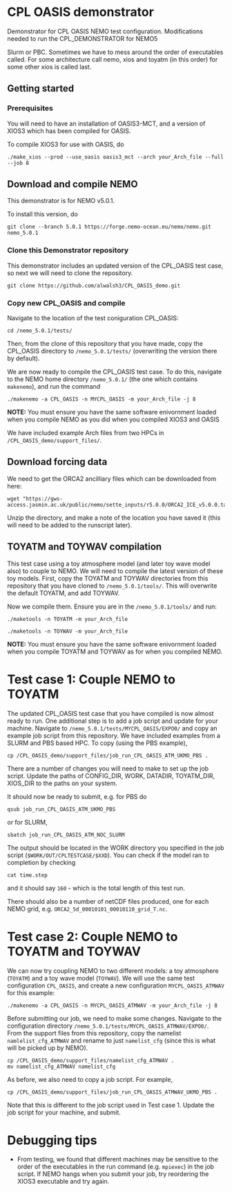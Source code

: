 # CPL OASIS demonstrator
Demonstrator for CPL OASIS NEMO test configuration.
Modifications needed to run the CPL_DEMONSTRATOR for NEMO5 

Slurm or PBC. Sometimes we have to mess around the order of executables called. For some architecture call nemo, xios and toyatm (in this order) for some other xios is called last. 


## Getting started
### Prerequisites

You will need to have an installation of OASIS3-MCT, and a version of XIOS3 which has been compiled for OASIS. 

To compile XIOS3 for use with OASIS, do 

```
./make_xios --prod --use_oasis oasis3_mct --arch your_Arch_file --full --job 8
```

## Download and compile NEMO

This demonstrator is for NEMO v5.0.1.

To install this version, do 

```
git clone --branch 5.0.1 https://forge.nemo-ocean.eu/nemo/nemo.git nemo_5.0.1
```
### Clone this Demonstrator repository
This demonstrator includes an updated version of the CPL_OASIS test case, so next we will need to clone the repository.

```
git clone https://github.com/alwalsh3/CPL_OASIS_demo.git
```

### Copy new CPL_OASIS and compile
Navigate to the location of the test coniguration CPL_OASIS:

```
cd /nemo_5.0.1/tests/
```
Then, from the clone of this repository that you have made, copy the CPL_OASIS directory to `/nemo_5.0.1/tests/` (overwriting the version there by default).

We are now ready to compile the CPL_OASIS test case. To do this, navigate to the NEMO home directory `/nemo_5.0.1/` (the one which contains `makenemo`), and run the command

```
./makenemo -a CPL_OASIS -n MYCPL_OASIS -m your_Arch_file -j 8
```
**NOTE:** You must ensure you have the same software enivornment loaded when you compile NEMO as you did when you compiled XIOS3 and OASIS

We have included example Arch files from two HPCs in `/CPL_OASIS_demo/support_files/`.

## Download forcing data
We need to get the ORCA2 ancilliary files which can be downloaded from here:

```
wget "https://gws-access.jasmin.ac.uk/public/nemo/sette_inputs/r5.0.0/ORCA2_ICE_v5.0.0.tar.gz"
```

Unzip the directory, and make a note of the location you have saved it (this will need to be added to the runscript later).


## TOYATM and TOYWAV compilation

This test case using a toy atmosphere model (and later toy wave model also) to couple to NEMO. We will need to compile the latest version of these toy models. First, copy the TOYATM and TOYWAV directories from this repository that you have cloned to `/nemo_5.0.1/tools/`. This will overwrite the default TOYATM, and add TOYWAV. 

Now we compile them. Ensure you are in the `/nemo_5.0.1/tools/` and run:

```
./maketools -n TOYATM -m your_Arch_file
```

```
./maketools -n TOYWAV -m your_Arch_file
```

**NOTE:** You must ensure you have the same software enivornment loaded when you compile TOYATM and TOYWAV as for when you compiled NEMO. 


# Test case 1: Couple NEMO to TOYATM

The updated CPL_OASIS test case that you have compiled is now almost ready to run. One additional step is to add a job script and update for your machine. Navigate to `/nemo_5.0.1/tests/MYCPL_OASIS/EXPO0/` and copy an example job script from this repository. We have included examples from a SLURM and PBS based HPC. To copy (using the PBS example),

```
cp /CPL_OASIS_demo/support_files/job_run_CPL_OASIS_ATM_UKMO_PBS .
```
There are a number of changes you will need to make to set up the job script. Update the paths of CONFIG_DIR, WORK, DATADIR, TOYATM_DIR, XIOS_DIR to the paths on your system.

It should now be ready to submit, e.g. for PBS do

```
qsub job_run_CPL_OASIS_ATM_UKMO_PBS
```
or for SLURM, 

```
sbatch job_run_CPL_OASIS_ATM_NOC_SLURM
```

The output should be located in the WORK directory you specified in the job script (`$WORK/OUT/CPLTESTCASE/$XXD`). You can check if the model ran to completion by checking

```
cat time.step
```
and it should say `160` - which is the total length of this test run.

There should also be a number of netCDF files produced, one for each NEMO grid, e.g. `ORCA2_5d_00010101_00010110_grid_T.nc`.


# Test case 2: Couple NEMO to TOYATM and TOYWAV

We can now try coupling NEMO to two different models: a toy atmosphere (`TOYATM`) and a toy wave model (`TOYWAV`). We will use the same test configuration `CPL_OASIS`, and create a new configuration `MYCPL_OASIS_ATMWAV` for this example:

```
./makenemo -a CPL_OASIS -n MYCPL_OASIS_ATMWAV -m your_Arch_file -j 8
```

Before submitting our job, we need to make some changes. Navigate to the configuration directory `/nemo_5.0.1/tests/MYCPL_OASIS_ATMWAV/EXPO0/`. From the support files from this repository, copy the namelist `namlelist_cfg_ATMWAV` and rename to just `namelist_cfg` (since this is what will be picked up by NEMO). 

```
cp /CPL_OASIS_demo/support_files/namelist_cfg_ATMWAV .
mv namelist_cfg_ATMWAV namelist_cfg
```

As before, we also need to copy a job script. For example,

```
cp /CPL_OASIS_demo/support_files/job_run_CPL_OASIS_ATMWAV_UKMO_PBS .
```
Note that this is different to the job script used in Test case 1. Update the job script for your machine, and submit.


# Debugging tips

* From testing, we found that different machines may be sensitive to the order of the executables in the run command (e.g. `mpiexec`) in the job script. If NEMO hangs when you submit your job, try reordering the XIOS3 executable and try again. 

